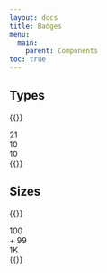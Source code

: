 ```yaml
---
layout: docs
title: Badges
menu:
  main:
    parent: Components
toc: true
---
```


## Types

{{<example>}}
<div class="badge">
  21
</div>

<div class="badge badge-secondary">
  10
</div>

<div class="badge badge-outline">
  10
</div>
{{</example>}}

## Sizes

{{<example>}}
<div class="badge badge-small">
  100
</div>

<div class="badge">
  + 99
</div>

<div class="badge badge-big">
  1K
</div>
{{</example>}}
